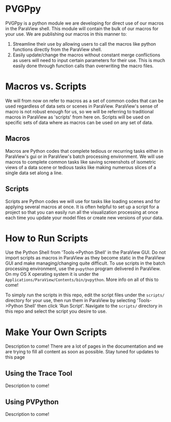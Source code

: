 # PVGPpy
PVGPpy is a python module we are developing for direct use of our macros in the ParaView shell. This module will contain the bulk of our macros for your use. We are publishing our macros in this manner to:

1. Streamline their use by allowing users to call the macros like python functions directly from the ParaView shell.
2. Easily update/change the macros without constant merge conflictions as users will need to input certain parameters for their use. This is much easily done through function calls than overwriting the macro files.

# Macros vs. Scripts
<!--- TODO: we need more info here --->
We will from now on refer to macros as a set of common codes that can be used regardless of data sets or scenes in ParaView. ParaView's sense of macro is not robust enough for us, so we will be referring to traditional macros in ParaView as 'scripts' from here on. Scripts will be used on specific sets of data where as macros can be used on any set of data.

## Macros
Macros are Python codes that complete tedious or recurring tasks either in ParaView's gui or in ParaView's batch processing environment. We will use macros to complete common tasks like saving screenshots of isometric views of a data scene or tedious tasks like making numerous slices of a single data set along a line.

## Scripts
Scripts are Python codes we will use for tasks like loading scenes and for applying several macros at once. It is often helpful to set up a script for a project so that you can easily run all the visualization processing at once each time you update your model files or create new versions of your data.


# How to Run Scripts
Use the Python Shell from 'Tools->Python Shell' in the ParaView GUI. Do not import scripts as macros in ParaView as they become static in the ParaView GUI and make managing/changing quite difficult. To use scripts in the batch processing environment, use the `pvpython` program delivered in ParaView. On my OS X operating system it is under the `Applications/ParaView/Contents/bin/pvpython`. More info on all of this to come! <!-- TODO -->

To simply run the scripts in this repo, edit the script files under the `scripts/` directory for your use, then run them in ParaView by selecting 'Tools->Python Shell' then click 'Run Script'. Navigate to the `scripts/` directory in this repo and select the script you desire to use.

# Make Your Own Scripts
Description to come! There are a lot of pages in the documentation and we are trying to fill all content as soon as possible. Stay tuned for updates to this page
<!--- TODO --->

## Using the Trace Tool
<!--- TODO: how to make meaning of the trace output --->
Description to come!

## Using PVPython
<!--- TODO: Batch processing --->
Description to come!
